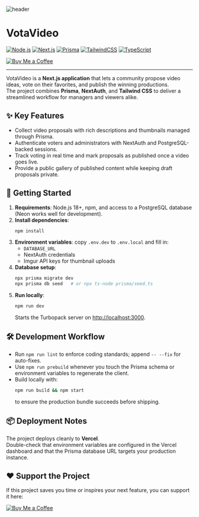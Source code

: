 ![header](https://capsule-render.vercel.app/api?type=waving&color=0:06B6D4,100:9333EA&height=200&section=header&text=VotaVideo&fontSize=50&fontColor=ffffff&animation=fadeIn)

# VotaVideo

[![Node.js](https://img.shields.io/badge/Node.js-18+-339933?logo=node.js&logoColor=white)](https://nodejs.org/)
[![Next.js](https://img.shields.io/badge/Next.js-15.2.4-black?logo=next.js)](https://nextjs.org/)
[![Prisma](https://img.shields.io/badge/Prisma-6.5.0-2D3748?logo=prisma)](https://www.prisma.io/)
[![TailwindCSS](https://img.shields.io/badge/TailwindCSS-4-06B6D4?logo=tailwindcss&logoColor=white)](https://tailwindcss.com/)
[![TypeScript](https://img.shields.io/badge/TypeScript-5.9.2-3178C6?logo=typescript&logoColor=white)](https://www.typescriptlang.org/)

[![Buy Me a Coffee](https://img.shields.io/badge/☕-Buy%20Me%20a%20Coffee-ffdd00?logo=buymeacoffee&logoColor=black)](https://buymeacoffee.com/taikunchani)

---

VotaVideo is a **Next.js application** that lets a community propose video ideas, vote on their favorites, and publish the winning productions.  
The project combines **Prisma**, **NextAuth**, and **Tailwind CSS** to deliver a streamlined workflow for managers and viewers alike.

## ✨ Key Features
- Collect video proposals with rich descriptions and thumbnails managed through Prisma.
- Authenticate voters and administrators with NextAuth and PostgreSQL-backed sessions.
- Track voting in real time and mark proposals as published once a video goes live.
- Provide a public gallery of published content while keeping draft proposals private.

## 🚀 Getting Started
1. **Requirements**: Node.js 18+, npm, and access to a PostgreSQL database (Neon works well for development).
2. **Install dependencies**:  
   ```bash
   npm install
   ```
3. **Environment variables**: copy `.env.dev` to `.env.local` and fill in:
   - `DATABASE_URL`  
   - NextAuth credentials  
   - Imgur API keys for thumbnail uploads
4. **Database setup**:  
   ```bash
   npx prisma migrate dev
   npx prisma db seed   # or npx ts-node prisma/seed.ts
   ```
5. **Run locally**:  
   ```bash
   npm run dev
   ```
   Starts the Turbopack server on [http://localhost:3000](http://localhost:3000).

## 🛠 Development Workflow
- Run `npm run lint` to enforce coding standards; append `-- --fix` for auto-fixes.
- Use `npm run prebuild` whenever you touch the Prisma schema or environment variables to regenerate the client.
- Build locally with:
  ```bash
  npm run build && npm start
  ```
  to ensure the production bundle succeeds before shipping.

## 📦 Deployment Notes
The project deploys cleanly to **Vercel**.  
Double-check that environment variables are configured in the Vercel dashboard and that the Prisma database URL targets your production instance.

## ❤️ Support the Project
If this project saves you time or inspires your next feature, you can support it here:  

[![Buy Me a Coffee](https://img.shields.io/badge/☕-Support%20on%20Buy%20Me%20a%20Coffee-ffdd00?logo=buymeacoffee&logoColor=black)](https://buymeacoffee.com/taikunchani)
